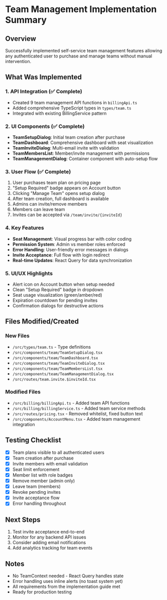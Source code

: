 # Team Management Implementation Summary

## Overview
Successfully implemented self-service team management features allowing any authenticated user to purchase and manage teams without manual intervention.

## What Was Implemented

### 1. API Integration (✅ Complete)
- Created 9 team management API functions in `billingApi.ts`
- Added comprehensive TypeScript types in `types/team.ts`
- Integrated with existing BillingService pattern

### 2. UI Components (✅ Complete)
- **TeamSetupDialog**: Initial team creation after purchase
- **TeamDashboard**: Comprehensive dashboard with seat visualization
- **TeamInviteDialog**: Multi-email invite with validation
- **TeamMembersList**: Member/invite management with permissions
- **TeamManagementDialog**: Container component with auto-setup flow

### 3. User Flow (✅ Complete)
1. User purchases team plan on pricing page
2. "Setup Required" badge appears on Account button
3. Clicking "Manage Team" opens setup dialog
4. After team creation, full dashboard is available
5. Admins can invite/remove members
6. Members can leave team
7. Invites can be accepted via `/team/invite/{inviteId}`

### 4. Key Features
- **Seat Management**: Visual progress bar with color coding
- **Permission System**: Admin vs member roles enforced
- **Error Handling**: User-friendly error messages in dialogs
- **Invite Acceptance**: Full flow with login redirect
- **Real-time Updates**: React Query for data synchronization

### 5. UI/UX Highlights
- Alert icon on Account button when setup needed
- Clean "Setup Required" badge in dropdown
- Seat usage visualization (green/amber/red)
- Expiration countdown for pending invites
- Confirmation dialogs for destructive actions

## Files Modified/Created

### New Files
- `/src/types/team.ts` - Type definitions
- `/src/components/team/TeamSetupDialog.tsx`
- `/src/components/team/TeamDashboard.tsx`
- `/src/components/team/TeamInviteDialog.tsx`
- `/src/components/team/TeamMembersList.tsx`
- `/src/components/team/TeamManagementDialog.tsx`
- `/src/routes/team.invite.$inviteId.tsx`

### Modified Files
- `/src/billing/billingApi.ts` - Added team API functions
- `/src/billing/billingService.ts` - Added team service methods
- `/src/routes/pricing.tsx` - Removed whitelist, fixed button text
- `/src/components/AccountMenu.tsx` - Added team management integration

## Testing Checklist
- [x] Team plans visible to all authenticated users
- [x] Team creation after purchase
- [x] Invite members with email validation
- [x] Seat limit enforcement
- [x] Member list with role badges
- [x] Remove member (admin only)
- [x] Leave team (members)
- [x] Revoke pending invites
- [x] Invite acceptance flow
- [x] Error handling throughout

## Next Steps
1. Test invite acceptance end-to-end
2. Monitor for any backend API issues
3. Consider adding email notifications
4. Add analytics tracking for team events

## Notes
- No TeamContext needed - React Query handles state
- Error handling uses inline alerts (no toast system yet)
- All requirements from the implementation guide met
- Ready for production testing